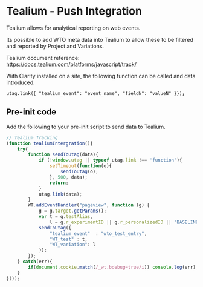 # Tealium - Push Integration

Tealium allows for analytical reporting on web events. 

Its possible to add WTO meta data into Tealium to allow these to be filtered and reported by Project and Variations.

Tealium document reference: <https://docs.tealium.com/platforms/javascript/track/>

With Clarity installed on a site, the following function can be called and data introduced. 

`utag.link({ "tealium_event": "event_name", "fieldN": "valueN" }});`

## Pre-init code

Add the following to your pre-init script to send data to Tealium.

``` javascript
// Tealium Tracking
(function tealiumIntergration(){
    try{
        function sendToUtag(data){
            if (!window.utag || typeof utag.link !== 'function'){
                setTimeout(function(o){
                    sendToUtag(o);
                }, 500, data);
                return;
            }
            utag.link(data);
        }
        WT.addEventHandler("pageview", function (g) {
            g = g.target.getParams();
            var t = g.testAlias,
                l = g.r_experimentID || g.r_personalizedID || "BASELINE";
            sendToUtag({
                "tealium_event"  : "wto_test_entry",
                "WT_test" : t,
                "WT_variation": l
            });
        });
    } catch(err){
        if(document.cookie.match(/_wt.bdebug=true/i)) console.log(err);
    }
}());
```